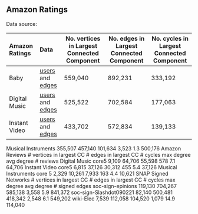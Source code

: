 
## Amazon Ratings

Data source: 

| Amazon Ratings | Data | No. vertices in Largest Connected Component | No. edges  in Largest Connected Component | No. cycles in Largest Connected Component |
| :------------- | :--- | --------------------------- | ------------------------ | ------------------------ | 
| Baby 	  | [users](Amazon_Baby_users.csv) and [edges](Amazon_Baby_edges.csv) | 559,040 | 892,231 | 333,192 |
| Digital Music	| [users](Amazon_Music_users.csv) and [edges](Amazon_Music_edges.csv) | 525,522	| 702,584	| 177,063	| 
| Instant Video	|  [users](Amazon_Music_users.csv) and [edges](Amazon_Music_edges.csv) | 433,702 | 572,834 | 139,133 |

Musical Instruments	355,507	457,140	101,634	3,523	1.3	500,176
Amazon Reviews	# vertices  in largest CC	# edges  in largest CC	# cycles	max degree	avg degree	# reviews
Digital Music core5	9,109	64,706	55,598	578	7.1	64,706
Instant Video core5	6,815	37,126	30,312	455	5.4	37,126
Musical Instruments core 5	2,329	10,261	7,933	163	4.4	10,621
SNAP Signed Networks	# vertices in largest CC	# edges  in largest CC	# cycles	max degree	avg degree	# signed edges
soc-sign-epinions	119,130	704,267	585,138	3,558	5.9	841,372
soc-sign-Slashdot090221	82,140	500,481	418,342	2,548	6.1	549,202
wiki-Elec	7,539	112,058	104,520	1,079	14.9	114,040
